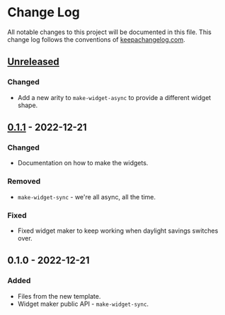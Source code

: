 # Change Log
All notable changes to this project will be documented in this file. This change log follows the conventions of [keepachangelog.com](http://keepachangelog.com/).

## [Unreleased]
### Changed
- Add a new arity to `make-widget-async` to provide a different widget shape.

## [0.1.1] - 2022-12-21
### Changed
- Documentation on how to make the widgets.

### Removed
- `make-widget-sync` - we're all async, all the time.

### Fixed
- Fixed widget maker to keep working when daylight savings switches over.

## 0.1.0 - 2022-12-21
### Added
- Files from the new template.
- Widget maker public API - `make-widget-sync`.

[Unreleased]: https://sourcehost.site/your-name/lib/compare/0.1.1...HEAD
[0.1.1]: https://sourcehost.site/your-name/lib/compare/0.1.0...0.1.1
